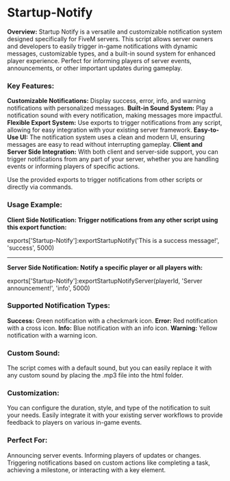 # Startup-Notify

**Overview:** Startup Notify is a versatile and customizable notification system designed specifically for FiveM servers. This script allows server owners and developers to easily trigger in-game notifications with dynamic messages, customizable types, and a built-in sound system for enhanced player experience. Perfect for informing players of server events, announcements, or other important updates during gameplay.

### **Key Features:**

**Customizable Notifications:** Display success, error, info, and warning notifications with personalized messages.
**Built-in Sound System:** Play a notification sound with every notification, making messages more impactful.
**Flexible Export System:** Use exports to trigger notifications from any script, allowing for easy integration with your existing server framework.
**Easy-to-Use UI:** The notification system uses a clean and modern UI, ensuring messages are easy to read without interrupting gameplay.
**Client and Server Side Integration:** With both client and server-side support, you can trigger notifications from any part of your server, whether you are handling events or informing players of specific actions.

Use the provided exports to trigger notifications from other scripts or directly via commands.

### **Usage Example:**

**Client Side Notification: Trigger notifications from any other script using this export function:**

exports['Startup-Notify']:exportStartupNotify('This is a success message!', 'success', 5000)

---

**Server Side Notification: Notify a specific player or all players with:**

exports['Startup-Notify']:exportStartupNotifyServer(playerId, 'Server announcement!', 'info', 5000)


### **Supported Notification Types:**

**Success:** Green notification with a checkmark icon.
**Error:** Red notification with a cross icon.
**Info:** Blue notification with an info icon.
**Warning:** Yellow notification with a warning icon.

### **Custom Sound:**
The script comes with a default sound, but you can easily replace it with any custom sound by placing the .mp3 file into the html folder.

### **Customization:**
You can configure the duration, style, and type of the notification to suit your needs. Easily integrate it with your existing server workflows to provide feedback to players on various in-game events.

### **Perfect For:**

Announcing server events.
Informing players of updates or changes.
Triggering notifications based on custom actions like completing a task, achieving a milestone, or interacting with a key element.
